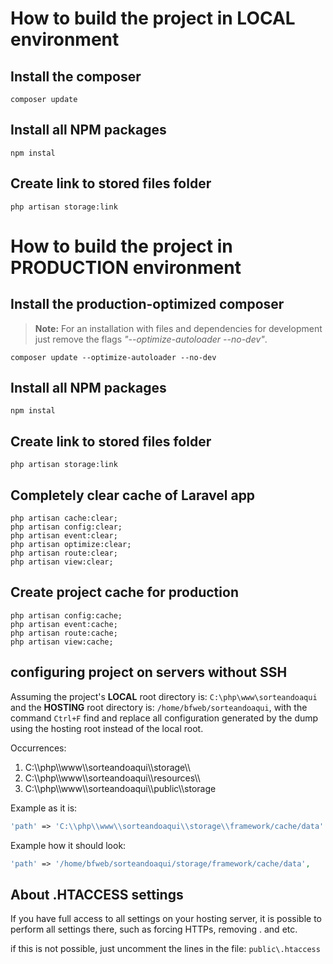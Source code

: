 # How to build the project in LOCAL environment

## Install the composer

```shell
composer update
```

## Install all NPM packages

```shell
npm instal
```

## Create link to stored files folder

```shell
php artisan storage:link
```

# How to build the project in PRODUCTION environment

## Install the production-optimized composer
>
> **Note:** For an installation with files and dependencies for development just remove the flags *"--optimize-autoloader --no-dev"*.

```shell
composer update --optimize-autoloader --no-dev
```

## Install all NPM packages

```shell
npm instal
```

## Create link to stored files folder

```shell
php artisan storage:link
```

## Completely clear cache of Laravel app

```shell
php artisan cache:clear;
php artisan config:clear;
php artisan event:clear;
php artisan optimize:clear;
php artisan route:clear;
php artisan view:clear;
```

## Create project cache for production

```shell
php artisan config:cache;
php artisan event:cache;
php artisan route:cache;
php artisan view:cache;
```

## configuring project on servers without SSH

Assuming the project's **LOCAL** root directory is: `C:\php\www\sorteandoaqui` and the **HOSTING** root directory is: `/home/bfweb/sorteandoaqui`, with the command `Ctrl+F` find and replace all configuration generated by the dump using the hosting root instead of the local root.

Occurrences:

1. C:\\\php\\\www\\\sorteandoaqui\\\storage\\\
2. C:\\\php\\\www\\\sorteandoaqui\\\resources\\\
3. C:\\\php\\\www\\\sorteandoaqui\\\public\\\storage

Example as it is:

```php
'path' => 'C:\\php\\www\\sorteandoaqui\\storage\\framework/cache/data'
```

Example how it should look:

```php
'path' => '/home/bfweb/sorteandoaqui/storage/framework/cache/data',
```

## About .HTACCESS settings

If you have full access to all settings on your hosting server, it is possible to perform all settings there, such as forcing HTTPs, removing <WWW>. and etc.

if this is not possible, just uncomment the lines in the file: `public\.htaccess`
